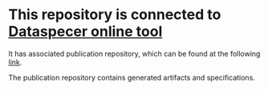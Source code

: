 # This repository is connected to [Dataspecer online tool](http://localhost:5174)

It has associated publication repository, which can be found at the following [link](https://github.com/RadStr-bot/42015431-e402-4a9e-82e9-6d1a3e3e5cf3-publication-repo).

The publication repository contains generated artifacts and specifications.